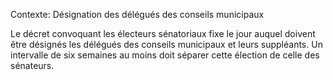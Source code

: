 Contexte: Désignation des délégués des conseils municipaux

Le décret convoquant les électeurs sénatoriaux fixe le jour auquel doivent être désignés les délégués des conseils municipaux et leurs suppléants. Un intervalle de six semaines au moins doit séparer cette élection de celle des sénateurs.